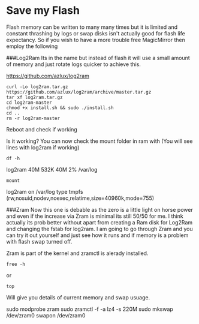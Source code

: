 # Save my Flash
Flash memory can be written to many many times but it is limited and constant thrashing by logs or swap disks isn't actually good for flash life expectancy.
So if you wish to have a more trouble free MagicMirror then employ the following

###Log2Ram
Its in the name but instead of flash it will use a small amount of memory and just rotate logs quicker to achieve this.

https://github.com/azlux/log2ram
```
curl -Lo log2ram.tar.gz https://github.com/azlux/log2ram/archive/master.tar.gz
tar xf log2ram.tar.gz
cd log2ram-master
chmod +x install.sh && sudo ./install.sh
cd ..
rm -r log2ram-master
```
Reboot and check if working

Is it working?
You can now check the mount folder in ram with (You will see lines with log2ram if working)
```
df -h
```
log2ram          40M  532K   40M   2% /var/log
```
mount
```
log2ram on /var/log type tmpfs (rw,nosuid,nodev,noexec,relatime,size=40960k,mode=755)


###Zram
Now this one is debable as the zero is a little light on horse power and even if the increase via Zram is minimal its still 50/50 for me.
I think actually its prob better without apart from creating a Ram disk for Log2Ram and changing the fstab for log2ram.
I am going to go through Zram and you can try it out yourself and just see how it runs and if memory is a problem with flash swap turned off.

Zram is part of the kernel and zramctl is alerady installed.
```
free -h
```
or
```
top
```
Will give you details of current memory and swap usuage.

sudo modprobe zram
sudo zramctl -f -a lz4 -s 220M
sudo mkswap /dev/zram0
swapon /dev/zram0

